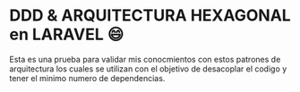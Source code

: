# DDD & ARQUITECTURA HEXAGONAL en LARAVEL :smile:

Esta es una prueba para validar mis conocmientos con estos patrones de arquitectura los cuales se utilizan con el objetivo de desacoplar el codigo y tener el minimo numero de dependencias.

